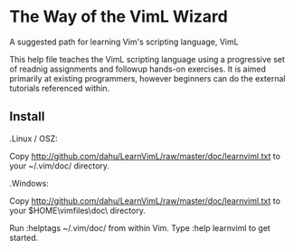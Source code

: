 The Way of the VimL Wizard
==========================

A suggested path for learning Vim's scripting language, VimL

This help file teaches the VimL scripting language using a progressive
set of readnig assignments and followup hands-on exercises. It is aimed
primarily at existing programmers, however beginners can do the external
tutorials referenced within.

Install
-------

.Linux / OSZ:

Copy http://github.com/dahu/LearnVimL/raw/master/doc/learnviml.txt to your ~/.vim/doc/ directory.

.Windows:

Copy http://github.com/dahu/LearnVimL/raw/master/doc/learnviml.txt to your $HOME\vimfiles\doc\ directory.

Run  :helptags ~/.vim/doc/   from within Vim.
Type :help learnviml   to get started.
